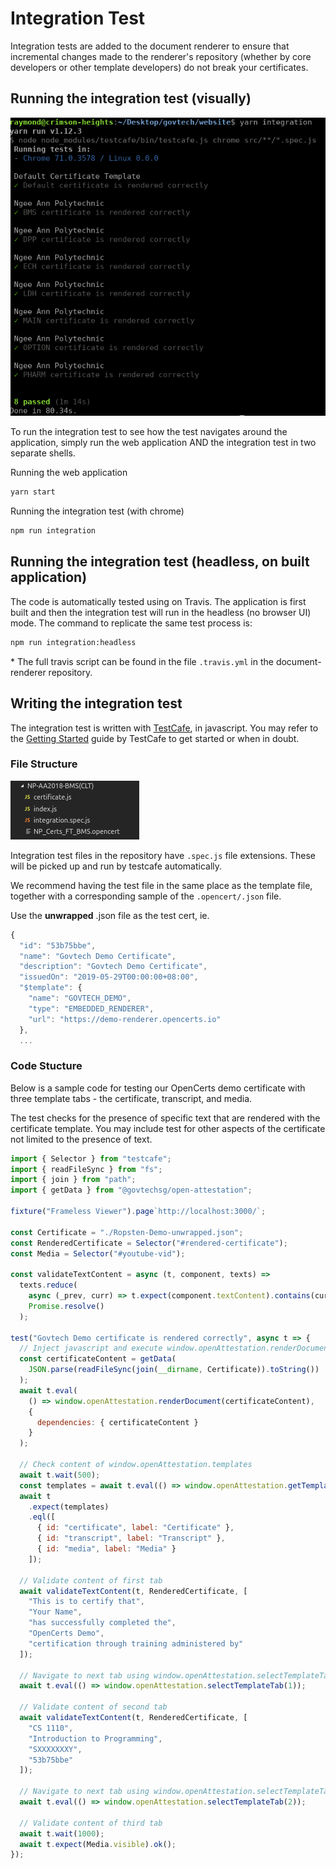 # Integration Test

Integration tests are added to the document renderer to ensure that incremental changes made to the renderer's repository (whether by core developers or other template developers) do not break your certificates.

## Running the integration test (visually)

![Running Integration Test](./assets/integration-test/running_test.png)

To run the integration test to see how the test navigates around the application, simply run the web application AND the integration test in two separate shells.

Running the web application

```sh
yarn start
```

Running the integration test (with chrome)

```sh
npm run integration
```

## Running the integration test (headless, on built application)

The code is automatically tested using on Travis. The application is first built and then the integration test will run in the headless (no browser UI) mode. The command to replicate the same test process is:

```sh
npm run integration:headless
```

\* The full travis script can be found in the file `.travis.yml` in the document-renderer repository.

## Writing the integration test

The integration test is written with [TestCafe](https://devexpress.github.io/testcafe/), in javascript. You may refer to the [Getting Started](https://devexpress.github.io/testcafe/documentation/getting-started/) guide by TestCafe to get started or when in doubt.

### File Structure

![Folder Structure](./assets/integration-test/folder_structure.png)

Integration test files in the repository have `.spec.js` file extensions. These will be picked up and run by testcafe automatically.

We recommend having the test file in the same place as the template file, together with a corresponding sample of the `.opencert/.json` file.

Use the **unwrapped** .json file as the test cert, ie.

```js
{
  "id": "53b75bbe",
  "name": "Govtech Demo Certificate",
  "description": "Govtech Demo Certificate",
  "issuedOn": "2019-05-29T00:00:00+08:00",
  "$template": {
    "name": "GOVTECH_DEMO",
    "type": "EMBEDDED_RENDERER",
    "url": "https://demo-renderer.opencerts.io"
  },
  ...
```

### Code Stucture

Below is a sample code for testing our OpenCerts demo certificate with three template tabs - the certificate, transcript, and media.

The test checks for the presence of specific text that are rendered with the certificate template. You may include test for other aspects of the certificate not limited to the presence of text.

```javascript
import { Selector } from "testcafe";
import { readFileSync } from "fs";
import { join } from "path";
import { getData } from "@govtechsg/open-attestation";

fixture("Frameless Viewer").page`http://localhost:3000/`;

const Certificate = "./Ropsten-Demo-unwrapped.json";
const RenderedCertificate = Selector("#rendered-certificate");
const Media = Selector("#youtube-vid");

const validateTextContent = async (t, component, texts) =>
  texts.reduce(
    async (_prev, curr) => t.expect(component.textContent).contains(curr),
    Promise.resolve()
  );

test("Govtech Demo certificate is rendered correctly", async t => {
  // Inject javascript and execute window.openAttestation.renderDocument
  const certificateContent = getData(
    JSON.parse(readFileSync(join(__dirname, Certificate)).toString())
  );
  await t.eval(
    () => window.openAttestation.renderDocument(certificateContent),
    {
      dependencies: { certificateContent }
    }
  );

  // Check content of window.openAttestation.templates
  await t.wait(500);
  const templates = await t.eval(() => window.openAttestation.getTemplates());
  await t
    .expect(templates)
    .eql([
      { id: "certificate", label: "Certificate" },
      { id: "transcript", label: "Transcript" },
      { id: "media", label: "Media" }
    ]);

  // Validate content of first tab
  await validateTextContent(t, RenderedCertificate, [
    "This is to certify that",
    "Your Name",
    "has successfully completed the",
    "OpenCerts Demo",
    "certification through training administered by"
  ]);

  // Navigate to next tab using window.openAttestation.selectTemplateTab
  await t.eval(() => window.openAttestation.selectTemplateTab(1));

  // Validate content of second tab
  await validateTextContent(t, RenderedCertificate, [
    "CS 1110",
    "Introduction to Programming",
    "SXXXXXXXY",
    "53b75bbe"
  ]);

  // Navigate to next tab using window.openAttestation.selectTemplateTab
  await t.eval(() => window.openAttestation.selectTemplateTab(2));

  // Validate content of third tab
  await t.wait(1000);
  await t.expect(Media.visible).ok();
});
```

